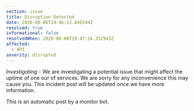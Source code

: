 ```yaml
---
section: issue
title: Disruption Detected
date: 2020-08-06T19:46:13.845544Z
resolved: true
informational: false
resolvedWhen: 2020-08-06T19:47:14.332943Z
affected:
  - API
severity: disrupted
---
```

*Investigating* - We are investigating a potential issue that might affect the uptime of one our of services. We are sorry for any inconvenience this may cause you. This incident post will be updated once we have more information.

This is an automatic post by a monitor bot.
        